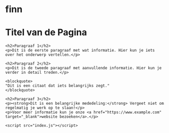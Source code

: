 # finn
<!DOCTYPE html>
<html lang="nl">
  
  <head>
    <meta charset="UTF-8">
    <meta name="viewport" content="width=device-width, initial-scale=1.0">
    <title>DrieCT home</title>
    <link rel="stylesheet" href="https://cdn.jsdelivr.net/npm/sakura.css/css/sakura.css" type="text/css">
  </head>
  
  <body>
    <h1>Titel van de Pagina</h1>

    <h2>Paragraaf 1</h2>
    <p>Dit is de eerste paragraaf met wat informatie. Hier kun je iets over het onderwerp vertellen.</p>

    <h2>Paragraaf 2</h2>
    <p>Dit is de tweede paragraaf met aanvullende informatie. Hier kun je verder in detail treden.</p>

    <blockquote>
    "Dit is een citaat dat iets belangrijks zegt."
    </blockquote>
    
    <h2>Paragraaf 3</h2>
    <p><strong>Dit is een belangrijke mededeling:</strong> Vergeet niet om regelmatig je werk op te slaan!</p>
    <p>Voor meer informatie kun je onze <a href="https://www.example.com" target="_blank">website bezoeken</a>.</p>
  
    <script src="index.js"></script>
  </body>
</html>
<!DOCTYPE html>
<html lang="nl">
<head>
    <meta charset="UTF-8">
    <meta name="viewport" content="width=device-width, initial-scale=1.0">
    <title>Over ChatGPT</title>
    <style>
        body {
  


<header>
    <h1>Welkom bij ChatGPT</h1>
</header>

<section>
    <h2wat is chatgpt?</h2>
    <p>wat is ChatGPT, een AI-taalmodel ontwikkeld door OpenAI. zijn doel is om gebruikers te helpen door antwoorden te geven op vragen, ideeën te delen en ondersteuning te bieden bij verschillende onderwerpen.</p>
</section>

<section>
    <h2>Wat kan ik doen?</h2>
    <ul>
        <li>Vragen beantwoorden</li>
        <li>Informatie verstrekken</li>
        <li>Hulp bieden bij creatief schrijven</li>
        <li>Programmeerhulp geven</li>
    </ul>
</section>

<section>
    <h2>Neem contact op</h2>
    <p>Heb je vragen of opmerkingen? Voel je vrij om me te benaderen via deze website!</p>
</section>

<footer>
    <p>&copy; 2024 ChatGPT. Alle rechten voorbehouden.</p>
</footer>

</body>
</html>
</body>
<li> finn vandekerckhove</li>li>

